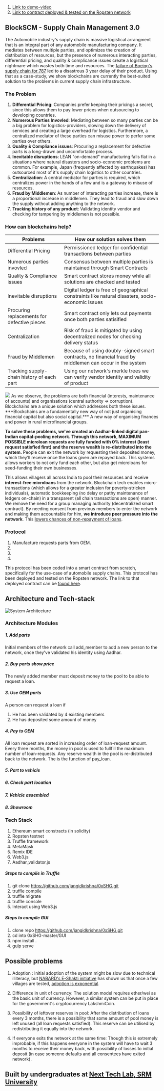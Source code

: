 
1. [Link to demo-video](https://youtube.com)<br>
2. [Link to contract deployed & tested on the Ropsten network](https://ropsten.etherscan.io/tx/0x04410d805f46d05dccd69c5e2a6a7c26d76cbf9403c4792658720df9eb93c1d3) <br>

## BlockSCM - Supply Chain Management 3.0
The Automobile industry's supply chain is massive logistical arrangment that is an integral part of any automobile manufacturing company. It mediates between multiple parties, and optimizes the creation of distribution of resources, but the presence of numerous interacting parties, differential pricing, and quality & complicance issues create a logistical nightmare which wastes both time and resources. The [failure of Boeing's supply chain for 787](http://www.maxqtech.com/3-true-stories-of-supply-chain-management-disasters-and-how-to-avoid-them/) led to a disastrous 3 year delay of their product. Using that as a case-study, we show blockchains are currently the best-suited solution to the problems in current supply chain infrastructure.

### The Problem
1. **Differential Pricing**: Companies prefer keeping their pricings a secret, since this allows them to pay lower prices when outsourcing to developing countries.
2. **Numerous Parties Invovled**: Mediating between so many parties can be a big problem for logistics-providers, slowing down the delivery of services and creating a large overhead for logistics. Furthermore, a centralized mediator of these parties can misuse power to perfer some parties over others.
3. **Quality & Compliance issues**: Procuring a replacement for defective parts is a long-drawn and uncomfortable process.
4. **Inevitable disruptions**: LEAN "on-demand" manufacturing falls flat in a situations where natural disasters and socio-economic problems are common. For example, Japan (frequently affected by earthquakes) has outsourced most of it's supply chain logistics to other countries.
7. **Centralization**: A central mediator for parties is required, which centralizes power in the hands of a few and is a gateway to misuse of resources.
8. **Fraud by Middlemen**: As number of interacting parties increase, there is a proportional increase in middlemen. They lead to fraud and slow down the supply without adding anything to the network.
9. **Tracking history of any product**: Validating identity vendor and checking for tampering by middlemen is not possible.

### How can blockchains help?

| Problems | How our solution solves them |
| --- | --- |
| Differential Pricing | Permissioned ledger for confidential transactions between parties |
| Numerous parties invovled | Consensus between multiple parties is maintained through Smart Contracts |
|  Quality & Compliance issues | Smart contract stores money while all solutions are checked and tested |
| Inevitable disruptions | Digital ledger is free of geographical constraints like natural disasters, socio-economic issues |           
| Procuring replacements for defective pieces | Smart contract only lets out payments once both parties satisified |
| Centralization | Risk of fraud is mitigated by using decentralized nodes for checking delivery status |
| Fraud by Middlemen | Because of using doubly-signed smart contracts, no financial fraud by middlemen can occur in the system |
| Tracking supply-chain history of each part | Using our network's merkle trees we can verify vendor identity and validity of product |


<img src="https://raw.githubusercontent.com/SatoshiNextTechLab/TheSpareRoute/master/GUI%20SCM.png">

<solution>
As we observe, the problems are both financial (interests, maintenance of accounts) and organisations (central authority => corruption). Blockchains are a unique solution which addresses both these issues. ***Blockchains are a fundamentally new way of not just organising financial capital but also social capital.*** A new way of organising finances and power in rural microfinancial groups.

__**To solve these problems, we've created an Aadhar-linked digital pan-Indian capital-pooling network. Through this network, MAXIMUM POSSIBLE microloan requests are fully funded with 0% interest (least request satisfied first) and the reserve wealth is re-distributed into the system.**__ People can exit the network by requesting their deposited money, which they’ll receive once the loans given are repayed back. This systems allows workers to not only fund each other, but also get microloans for seed-funding their own businesses.

This allows villagers all across India to pool their resources and receive **interest-free microloans** from the network. Blockchain tech enables micro-transactions (which allows for a greater inclusion for poverty-stricken individuals), automatic bookkeeping (no delay or pathy maintenance of ledgers on-chain) in a transparent (all chain transactions are open) manner. We remove the need for a group managing authority (decentralized smart contract). By needing consent from previous members to enter the network and making them accountable for him, **we introduce peer pressure into the network**. This [lowers chances of non-repayment of loans](https://www.microfinancegateway.org/library/microfinance-and-mechanics-solidarity-lending-improving-access-credit-through-innovations).

### Protocol
1. Manufacture requests parts from OEM.
2. 
3. 
4. 

This protocol has been coded into a smart contract from scratch, specifically for the use-case of automobile supply chains. This protocol has been deployed and tested on the Ropsten network. The link to that deployed contract can be [found here](https://ropsten.etherscan.io/tx/0x04410d805f46d05dccd69c5e2a6a7c26d76cbf9403c4792658720df9eb93c1d3).



## Architecture and Tech-stack

![System Architecture](https://raw.githubusercontent.com/SatoshiNextTechLab/TheSpareRoute/master/UML%20SCM.jpg)


### Architecture Modules
##### 1. Add parts
Initial members of the network call add_member to add a new person to the network, once they've validated his identity using Aadhar.
##### 2. Buy parts show price
The newly added member must deposit money to the pool to be able to request a loan.
##### 3. Use OEM parts
A person can request a loan if 
  1. He has been validated by 4 existing members
  2. He has deposited some amount of money
##### 4. Pay to OEM
All loan request are sorted in increasing order of loan-request amount. Every three months, the money in pool is used to fullfill the maximum number of loan-requests. Any reserve wealth in the pool is re-distributed back to the network. The is the function of pay_loan.
##### 5. Part to vehicle

##### 6. Check part location

##### 7. Vehicle assembled

##### 8. Showroom





### Tech Stack
1. Ethereum smart constracts (in solidity)
2. Ropsten testnet  
3. Truffle framework
4. MetaMask
5. Remix IDE
6. Web3.js
7. Aadhar_validator.js


##### Steps to compile in Truffle
1. git clone https://github.com/jangidkrishna/0xSHG.git
2. truffle compile
3. truffle migrate
4. truffle console
5. Interact using Web3.js


##### Steps to compile GUI
1. clone repo https://github.com/jangidkrishna/0xSHG.git
2. cd into 0xSHG-master/GUI
2. npm install .
3. gulp serve


## Possible problems
1. Adoption : Initial adoption of the system might be slow due to technical illiteracy, but [NABARD's E-Shakti initiative](https://eshakti.nabard.org/Aboutus.aspx) has shown us that once a few villages are tested, [adoption is exponential](https://eshakti.nabard.org/Downloads/EShakti%20Brochure%202017A.pdf).

2. Difference in unit of currency: The solution model requires ether/wei as the basic unit of currency. However, a similar system can be put in place for the government's cryptocurrency LakshmiCoin.

3. Possibility of leftover reserves in pool: After the distribution of loans every 3 months, there is a possibility that some amount of pool money is left unused (all loan requests satisfied). This reserve can be utilised by redistributing it equally into the network.

4. If everyone exits the network at the same time: Though this is extremely improbable, if this happens everyone in the system will have to wait 3 months to receive their money back, with possibility of losses to initial deposit (in case someone defaults and all consentees have exited network).


## Built by undergraduates at [Next Tech Lab, SRM University](http://nextech.io/index2.html)
